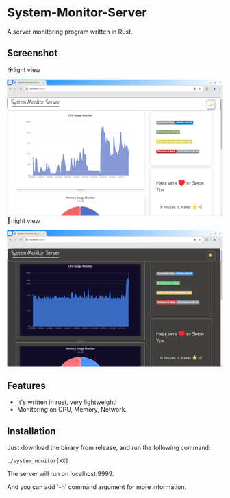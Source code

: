 # System-Monitor-Server
A server monitoring program written in Rust.

## Screenshot

☀light view

![light view](https://github.com/SimonYen/System-Monitor-Server/blob/master/demo/light%20view.png)
🌙night view

![night view](https://github.com/SimonYen/System-Monitor-Server/blob/master/demo/dark%20view.png)

## Features

- It's written in rust, very lightweight!
- Monitoring on CPU, Memory, Network.

## Installation

Just download the binary from release, and run the following command:

```shell
./system_monitor[XX]
```

The server will run on localhost:9999.

And you can add '-h' command argument for more information.
